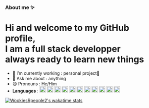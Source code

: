 ### About me ✨
# Hi and welcome to my GitHub profile,<br/>I am a full stack developper <br/>always ready to learn new things

- 🔭 I’m currently working : personal project🥋
- 💬 Ask me about : anything
- 😄 Pronouns : He/Him
- **Languages** : <img src="https://cdn.jsdelivr.net/gh/devicons/devicon/icons/python/python-original.svg" width="20px" />
            <img src="https://cdn.jsdelivr.net/gh/devicons/devicon/icons/html5/html5-original.svg" width="20px" />
            <img src="https://cdn.jsdelivr.net/gh/devicons/devicon/icons/css3/css3-original.svg" width="20px"/>
          <img src="https://cdn.jsdelivr.net/gh/devicons/devicon/icons/c/c-plain.svg" width="20px"/>
          <img src="https://cdn.jsdelivr.net/gh/devicons/devicon/icons/cplusplus/cplusplus-plain.svg" width="20px"/>
          <img src="https://cdn.jsdelivr.net/gh/devicons/devicon/icons/react/react-original.svg" width ="20px"/>
          <img src="https://cdn.jsdelivr.net/gh/devicons/devicon/icons/nextjs/nextjs-original.svg" width ="20px"/>
          <img src="https://cdn.jsdelivr.net/gh/devicons/devicon/icons/mysql/mysql-original-wordmark.svg" width="20px"/>
          <img src="https://cdn.jsdelivr.net/gh/devicons/devicon/icons/php/php-plain.svg" width ="20px"/>
          <img src="https://cdn.jsdelivr.net/gh/devicons/devicon/icons/java/java-original.svg" width="20px"/>
            <img src="https://cdn.jsdelivr.net/gh/devicons/devicon/icons/ruby/ruby-plain.svg" width="20px"/>
          

[![WookiesRpeople2's wakatime stats](https://github-readme-stats.vercel.app/api/wakatime?username=WookiesRpeople2)](https://github.com/anuraghazra/github-readme-stats)
